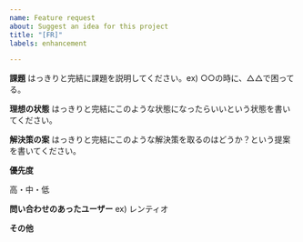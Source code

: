 ```yaml
---
name: Feature request
about: Suggest an idea for this project
title: "[FR]"
labels: enhancement

---
```


**課題**
はっきりと完結に課題を説明してください。ex) ○○の時に、△△で困ってる。

**理想の状態**
はっきりと完結にこのような状態になったらいいという状態を書いてください。

**解決策の案**
はっきりと完結にこのような解決策を取るのはどうか？という提案を書いてください。

**優先度**

高・中・低

**問い合わせのあったユーザー**
ex) レンティオ

**その他**
